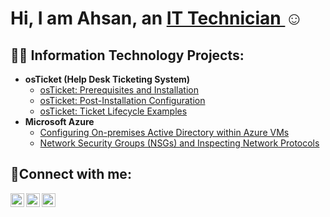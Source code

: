 <h1>Hi, I am Ahsan, an <a href="https://linkedin.com/in/iamearniewilliams">  IT Technician  </a>☺</h1>

<h2>👨‍💻 Information Technology Projects:</h2>

- <b>osTicket (Help Desk Ticketing System)</b>
  - [osTicket: Prerequisites and Installation](https://github.com/ahsanjshakeel/osTicket-Help-Desk-Ticketing-System-)
  - [osTicket: Post-Installation Configuration](https://github.com/ahsanjshakeel/post-install-config)
  - [osTicket: Ticket Lifecycle Examples](https://github.com/ahsanjshakeel/ticket-lifecycle)
- <b>Microsoft Azure</b>
  - [Configuring On-premises Active Directory within Azure VMs](https://github.com/ahsanjshakeel/configure-ad)
  - [Network Security Groups (NSGs) and Inspecting Network Protocols](https://github.com/ahsanjshakeel/azure-network-protocols)

<h2>🤳Connect with me:</h2>

[<img align="left" alt="Josh | Twitter" width="22px" src="https://cdn.jsdelivr.net/npm/simple-icons@v3/icons/twitter.svg" />][twitter]
[<img align="left" alt="Josh | LinkedIn" width="22px" src="https://cdn.jsdelivr.net/npm/simple-icons@v3/icons/linkedin.svg" />][linkedin]
[<img align="left" alt="Josh | Instagram" width="22px" src="https://cdn.jsdelivr.net/npm/simple-icons@v3/icons/instagram.svg" />][instagram]

[twitter]: https://twitter.com/CoachEarnie
[instagram]: https://www.instagram.com/iamearniewilliams
[linkedin]: https://linkedin.com/in/iamearniewilliams

